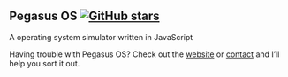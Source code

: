 ## Pegasus OS [![GitHub stars](https://img.shields.io/github/stars/aniketchaudhari3/pegasus-os)](https://github.com/aniketchaudhari3/aniketchaudhari3/pegasus-os)
A operating system simulator written in JavaScript

Having trouble with Pegasus OS? Check out the [website](https://pegasus-os.netlify.app) or [contact](https://instagra.am/aniket.chaudhari3) and I’ll help you sort it out.
